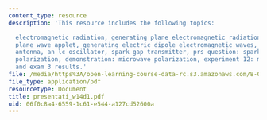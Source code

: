 ```yaml
---
content_type: resource
description: 'This resource includes the following topics:

  electromagnetic radiation, generating plane electromagnetic radiation, generating
  plane wave applet, generating electric dipole electromagnetic waves, quarter-wavelength
  antenna, an lc oscillator, spark gap transmitter, prs question: spark gap antenna,
  polarization, demonstration: microwave polarization, experiment 12: microwaves,
  and exam 3 results.'
file: /media/https%3A/open-learning-course-data-rc.s3.amazonaws.com/8-02-physics-ii-electricity-and-magnetism-spring-2007/06f0c8a465591c61e544a127cd52600a_presentati_w14d1.pdf
file_type: application/pdf
resourcetype: Document
title: presentati_w14d1.pdf
uid: 06f0c8a4-6559-1c61-e544-a127cd52600a
---
```

